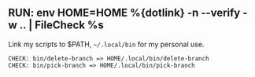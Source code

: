 ## RUN: env HOME=HOME %{dotlink} -n --verify -w .. | FileCheck %s

Link my scripts to $PATH, `~/.local/bin` for my personal use.

```
CHECK: bin/delete-branch => HOME/.local/bin/delete-branch
CHECK: bin/pick-branch => HOME/.local/bin/pick-branch
```
